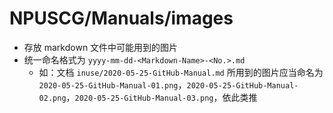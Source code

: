 # NPUSCG/Manuals/images

* 存放 markdown 文件中可能用到的图片
* 统一命名格式为 `yyyy-mm-dd-<Markdown-Name>-<No.>.md`
  * 如：文档 `inuse/2020-05-25-GitHub-Manual.md` 所用到的图片应当命名为 `2020-05-25-GitHub-Manual-01.png`，`2020-05-25-GitHub-Manual-02.png`，`2020-05-25-GitHub-Manual-03.png`，依此类推

